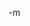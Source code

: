 <img src="http://www.earthvssoup.com/sp3w/uploaded_images/think-752630.gif" border="0" alt="" /><br/>
-m